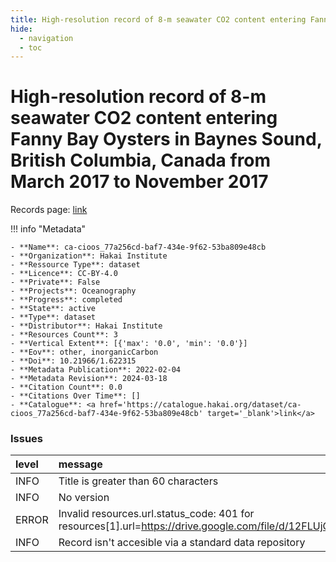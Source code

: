 ```yaml
---
title: High-resolution record of 8-m seawater CO2 content entering Fanny Bay Oysters in Baynes Sound, British Columbia, Canada from March 2017 to November 2017
hide:
  - navigation
  - toc
---
```


# High-resolution record of 8-m seawater CO2 content entering Fanny Bay Oysters in Baynes Sound, British Columbia, Canada from March 2017 to November 2017

Records page: <a href='https://catalogue.hakai.org/dataset/ca-cioos_77a256cd-baf7-434e-9f62-53ba809e48cb' target='_blank'>link</a>

<div id='map'></div>

!!! info "Metadata"
    
    - **Name**: ca-cioos_77a256cd-baf7-434e-9f62-53ba809e48cb 
    - **Organization**: Hakai Institute 
    - **Ressource Type**: dataset 
    - **Licence**: CC-BY-4.0 
    - **Private**: False 
    - **Projects**: Oceanography 
    - **Progress**: completed 
    - **State**: active 
    - **Type**: dataset 
    - **Distributor**: Hakai Institute 
    - **Resources Count**: 3 
    - **Vertical Extent**: [{'max': '0.0', 'min': '0.0'}] 
    - **Eov**: other, inorganicCarbon 
    - **Doi**: 10.21966/1.622315 
    - **Metadata Publication**: 2022-02-04 
    - **Metadata Revision**: 2024-03-18 
    - **Citation Count**: 0.0 
    - **Citations Over Time**: [] 
    - **Catalogue**: <a href='https://catalogue.hakai.org/dataset/ca-cioos_77a256cd-baf7-434e-9f62-53ba809e48cb' target='_blank'>link</a> 

### Issues

| level   | message                                                                                                                            |
|:--------|:-----------------------------------------------------------------------------------------------------------------------------------|
| INFO    | Title is greater than 60 characters                                                                                                |
| INFO    | No version                                                                                                                         |
| ERROR   | Invalid resources.url.status_code: 401 for resources[1].url=https://drive.google.com/file/d/12FLUjCgtid772zCGwf322CIGkoNbReug/view |
| INFO    | Record isn't accesible via a standard data repository                                                                              |

<script>
   document.addEventListener("DOMContentLoaded", function() {
    var map = L.map('map').setView([51.505, -125.09], 5);
    L.tileLayer('https://tile.openstreetmap.org/{z}/{x}/{y}.png', {
        maxZoom: 19,
        attribution: '&copy; <a href="http://www.openstreetmap.org/copyright">OpenStreetMap</a>'
    }).addTo(map);
    var geojsonFeature = {
        "type": "Feature",
        "properties": {
            "name" : "High-resolution record of 8-m seawater CO2 content entering Fanny Bay Oysters in Baynes Sound, British Columbia, Canada from March 2017 to November 2017"
        },
        "geometry": {'type': 'Polygon', 'coordinates': [[[-124.88983154296876, 49.44759314103575], [-124.70993041992188, 49.44759314103575], [-124.70993041992188, 49.56975910961884], [-124.88983154296876, 49.56975910961884], [-124.88983154296876, 49.44759314103575]]]}
    }
    L.geoJSON(geojsonFeature).addTo(map);
   })
</script>
